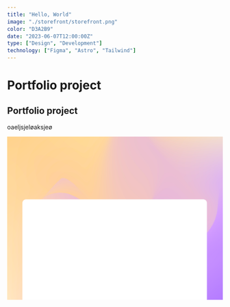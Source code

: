 ```yaml
---
title: "Hello, World"
image: "./storefront/storefront.png"
color: "D3A2B9"
date: "2023-06-07T12:00:00Z"
type: ["Design", "Development"]
technology: ["Figma", "Astro", "Tailwind"]
---
```


# Portfolio project

## Portfolio project

oaeljsjeløaksjeø

![test](./storefront/storefront.png)